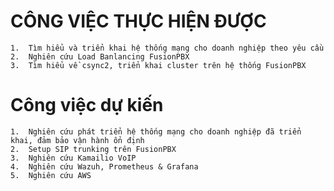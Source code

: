 # CÔNG VIỆC THỰC HIỆN ĐƯỢC

    1.  Tìm hiểu và triển khai hệ thống mạng cho doanh nghiệp theo yêu cầu
    2.	Nghiên cứu Load Banlancing FusionPBX
    3.	Tìm hiểu về csync2, triển khai cluster trên hệ thống FusionPBX

# Công việc dự kiến

    1.	Nghiên cứu phát triển hệ thống mạng cho doanh nghiệp đã triển khai, đảm bảo vận hành ổn định
    2.  Setup SIP trunking trên FusionPBX 
    3.	Nghiên cứu Kamailio VoIP
    4.	Nghiên cứu Wazuh, Prometheus & Grafana
    5.	Nghiên cứu AWS